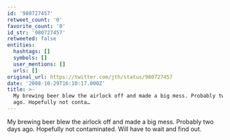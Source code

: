 ```yaml
---
id: '980727457'
retweet_count: '0'
favorite_count: '0'
id_str: '980727457'
retweeted: false
entities:
  hashtags: []
  symbols: []
  user_mentions: []
  urls: []
original_url: https://twitter.com/jth/status/980727457
date: '2008-10-29T16:10:17.000Z'
title: >-
  My brewing beer blew the airlock off and made a big mess. Probably two days
  ago. Hopefully not conta…
---
```


My brewing beer blew the airlock off and made a big mess. Probably two days ago. Hopefully not contaminated. Will have to wait and find out.